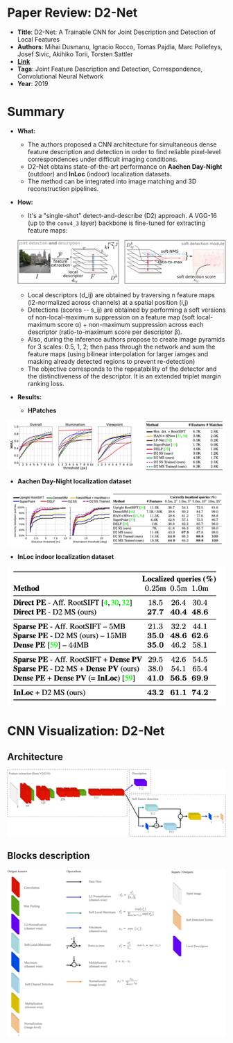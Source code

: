 # Paper Review:  D2-Net

* **Title**: D2-Net: A Trainable CNN for Joint Description and Detection of Local Features
* **Authors**: Mihai Dusmanu, Ignacio Rocco, Tomas Pajdla, Marc Pollefeys, Josef Sivic, Akihiko Torii, Torsten Sattler
* **[Link](http://openaccess.thecvf.com/content_CVPR_2019/papers/Dusmanu_D2-Net_A_Trainable_CNN_for_Joint_Description_and_Detection_of_CVPR_2019_paper.pdf)**
* **Tags**: Joint Feature Description and Detection, Correspondence, Convolutional Neural Network
* **Year**: 2019

# Summary

* **What:**

  * The authors proposed a CNN architecture for simultaneous dense feature description and detection in order to find reliable pixel-level correspondences under difficult imaging conditions. 
  * D2-Net obtains state-of-the-art performance on **Aachen Day-Night** (outdoor) and **InLoc** (indoor) localization datasets.
  * The method can be integrated into image matching and 3D reconstruction pipelines.

* **How:**
  * It's a "single-shot" detect-and-describe (D2) approach. A VGG-16 (up to the `conv4_3` layer) backbone is fine-tuned for extracting feature maps:

  ![Summary](assets/summary.png?raw=true "D2Net")

  * Local descriptors (d_ij) are obtained by traversing n feature maps (l2-normalized across channels) at a spatial position (i,j)
  * Detections (scores -- s_ij) are obtained by performing a soft versions of non-local-maximum suppression on a feature map (soft local-maximum score α) + non-maximum suppression across each descriptor (ratio-to-maximum score per descriptor β).
  * Also, during the inference authors propose to create image pyramids for 3 scales: 0.5, 1, 2; then pass through the network and sum the feature maps (using bilinear interpolation for larger iamges and masking already detected regions to prevent re-detection) 
  * The objective corresponds to the 
  repeatability of the detector and the distinctiveness of the descriptor. It is an extended triplet margin ranking loss.

* **Results:**

  * **HPatches**

![HPatches Results](assets/res_hpatches.png?raw=true   "HPatches Results")

  * **Aachen Day-Night localization dataset**

![Aachen Dataset Results](assets/res_aachen.png?raw=true   "Aachen Dataset Results")

  * **InLoc indoor localization dataset**
  
![InLoc Dataset Results](assets/res_inloc.png?raw=true   "InLoc Dataset Results")


# CNN Visualization: D2-Net
## Architecture
![Architecture](assets/architecture.png?raw=true "D2Net")

## Blocks description
![Modules](assets/modules.png?raw=true "D2Net")